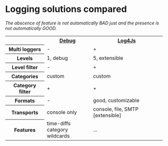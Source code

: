 # Logging solutions compared

*The abscence of feature is not automatically BAD just and the presence is not automatically GOOD.*

<table>
  <tr>
    <th></th>
    <th><a href="https://github.com/visionmedia/debug">Debug<a/></th>
    <th><a href="https://github.com/nomiddlename/log4js-node">Log4Js</a></th>
  </tr>
  <tr>
    <th>Multi loggers</th>
    <td>-</td>
    <td>+</td>
  </tr>  
  <tr>
    <th>Levels</th>
    <td>1, debug</td>
    <td>5, extensible</td>
  </tr>
  <tr>
    <th>Level filter</th>
    <td>-</td>
    <td>+</td>
  </tr>
  <tr>
    <th>Categories</th>
    <td>custom</td>
    <td>custom</td>
  </tr>
  <tr>
    <th>Category filter</th>
    <td>+</td>
    <td>+</td>
  </tr>
  <tr>
    <th>Formats</th>
    <td>-</td>
    <td>good, customizable</td>
  </tr>
  <tr>
    <th>Transports</th> 
    <td>console only</td>
    <td>console, file, SMTP [extensible]</td>
  </tr>
  <tr>
    <th>Features</th> 
    <td>time-diffs<br/>category wildcards</td>
    <td>...</td>
  </tr>
</table>
